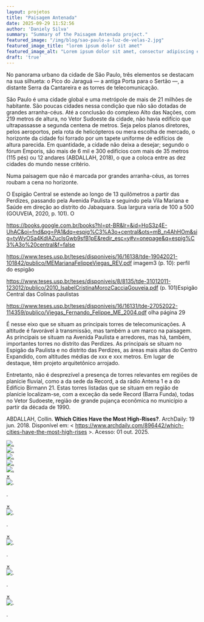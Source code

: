 ```yaml
---
layout: projetos
title: "Paisagem Antenada"
date: 2025-09-29 11:52:56
author: 'Daniely Silva'
summary: "Summary of the Paisagem Antenada project."
featured_image: "/img/blog/sao-paulo-a-luz-de-velas-2.jpg"
featured_image_title: "lorem ipsum dolor sit amet"
featured_image_alt: "Lorem ipsum dolor sit amet, consectur adipiscing elit."
draft: 'true'
---
```


No panorama urbano da cidade de São Paulo, três elementos se destacam na sua silhueta: o Pico do Jaraguá — a antiga Porta para o Sertão —, a distante Serra da Cantareira e as torres de telecomunicação.

São Paulo é uma cidade global e uma metrópole de mais de 21 milhões de habitante. São poucas cidades nessa condição que não são dotadas de grandes arranha-céus. Até a conclusão do complexo Alto das Nações, com 219 metros de altura, no Vetor Sudoeste da cidade, não havia edifício que ultrapassasse a segunda centena de metros. Seja pelos planos diretores, pelos aeroportos, pela rota de helicópteros ou mera escolha de mercado, o horizonte da cidade foi forrado por um tapete uniforme de edifícios de altura parecida. Em quantidade, a cidade não deixa a desejar; segundo o fórum Emporis, são mais de 6 mil e 300 edifícios com mais de 35 metros (115 pés) ou 12 andares (ABDALLAH, 2018), o que a coloca entre as dez cidades do mundo nesse critério.

Numa paisagem que não é marcada por grandes arranha-céus, as torres roubam a cena no horizonte. 

O Espigão Central se estende ao longo de 13 quilômetros a partir das Perdizes, passando pela Avenida Paulista e seguindo pela Vila Mariana e Saúde em direção ao distrito do Jabaquara. Sua largura varia de 100 a 500 (GOUVEIA, 2020, p. 101). O 


https://books.google.com.br/books?hl=pt-BR&lr=&id=HoS3z4E-UhAC&oi=fnd&pg=PA1&dq=espig%C3%A3o+central&ots=mB_n4AhHOm&sig=tyWyOSa4KdIAZucIsGwb9sfB1pE&redir_esc=y#v=onepage&q=espig%C3%A3o%20central&f=false

https://www.teses.usp.br/teses/disponiveis/16/16138/tde-19042021-101842/publico/MEMarianaFelippeViegas_REV.pdf
imagem3 (p. 10): perfil do espigão

https://www.teses.usp.br/teses/disponiveis/8/8135/tde-31012011-123012/publico/2010_IsabelCristinaMorozCacciaGouveia.pdf
(p. 101)Espigão Central das Colinas paulistas

https://www.teses.usp.br/teses/disponiveis/16/16131/tde-27052022-114359/publico/Viegas_Fernando_Felippe_ME_2004.pdf
olha página 29

É nesse eixo que se situam as principais torres de telecomunicações. A altitude é favorável à transmissão, mas também a um marco na paisagem. As principais se situam na Avenida Paulista e arredores, mas há, também, importantes torres no distrito das Perdizes.
As principais se situam no Espigão da Paulista e no distrito das Perdizes, as áreas mais altas do Centro Expandido, com altitudes médias de xxx e xxx metros. Em lugar de destaque, têm projeto arquitetônico arrojado.

Entretanto, não é desprezível a presença de torres relevantes em regiões de planície fluvial, como a da sede da Record, a da rádio Antena 1 e a do Edifício Birmann 21. Estas torres listadas que se situam em região de planície localizam-se, com a exceção da sede Record (Barra Funda), todas no Vetor Sudoeste, região de grande pujança econômica no município a partir da década de 1990.

ABDALLAH, Collin. **Which Cities Have the Most High-Rises?**. ArchDaily: 19 jun. 2018. Disponível em: < https://www.archdaily.com/896442/which-cities-have-the-most-high-rises >. Acesso: 01 out. 2025.

<section class="galeria">
  <div class="item"><a href="#imagem1"><img src="/img/projects/prato-do-dia/esquina3.jpg" alt="." title="." /></a></div>
  <div class="item"><a href="#imagem2"><img src="/img/projects/prato-do-dia/esquina4.jpg" alt="." title="." /></a></div>
  <div class="item"><a href="#imagem3"><img src="/img/projects/prato-do-dia/esquina5.jpg" alt="." title="." /></a></div>
  <div class="item"><a href="#imagem4"><img src="/img/projects/prato-do-dia/esquina6.jpg" alt="." title="." /></a></div>
<div class="item"><a href="#imagem5"><img src="/img/projects/prato-do-dia/esquina-feira8.jpg" alt="." title="." /></a></div>
</section>



<div class="lightboxes">

<div class="lightbox" id="imagem1"><a href="#" class="fechar">&times;</a><div class="conteudo"><img src="/img/projects/prato-do-dia/esquina3.jpg" alt="." title="." /><p>.</p></div></div>
<div class="lightbox" id="imagem2"><a href="#" class="fechar">&times;</a><div class="conteudo"><img src="/img/projects/prato-do-dia/esquina4.jpg" alt="." title="." /><p>.</p></div></div>
<div class="lightbox" id="imagem3"><a href="#" class="fechar">&times;</a><div class="conteudo"><img src="/img/projects/prato-do-dia/esquina5.jpg" alt="." title="." /><p>.</p></div></div>    
<div class="lightbox" id="imagem4"><a href="#" class="fechar">&times;</a><div class="conteudo"><img src="/img/projects/prato-do-dia/esquina6.jpg" alt="." title="." /><p>.</p></div></div>
<div class="lightbox" id="imagem5"><a href="#" class="fechar">&times;</a><div class="conteudo"><img src="/img/projects/prato-do-dia/esquina-feira8.jpg" alt="." title="." /><p>.</p></div></div>
</div>
